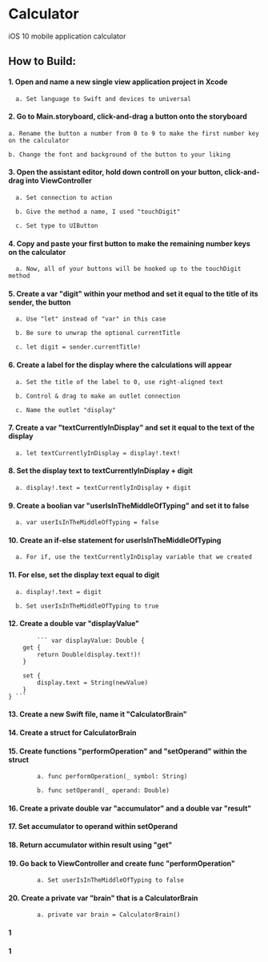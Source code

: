 # Calculator
iOS 10 mobile application calculator

## How to Build:
#### 1. Open and name a new single view application project in Xcode

      a. Set language to Swift and devices to universal
  
#### 2. Go to Main.storyboard, click-and-drag a button onto the storyboard

    a. Rename the button a number from 0 to 9 to make the first number key on the calculator
  
    b. Change the font and background of the button to your liking
    
#### 3. Open the assistant editor, hold down controll on your button, click-and-drag into ViewController

      a. Set connection to action
      
      b. Give the method a name, I used "touchDigit"
      
      c. Set type to UIButton

#### 4. Copy and paste your first button to make the remaining number keys on the calculator

      a. Now, all of your buttons will be hooked up to the touchDigit method
      
#### 5. Create a var "digit" within your method and set it equal to the title of its sender, the button

      a. Use "let" instead of "var" in this case
      
      b. Be sure to unwrap the optional currentTitle
      
      c. let digit = sender.currentTitle!

#### 6. Create a label for the display where the calculations will appear

      a. Set the title of the label to 0, use right-aligned text
      
      b. Control & drag to make an outlet connection
      
      c. Name the outlet "display"

#### 7. Create a var "textCurrentlyInDisplay" and set it equal to the text of the display

      a. let textCurrentlyInDisplay = display!.text!

#### 8. Set the display text to textCurrentlyInDisplay + digit

      a. display!.text = textCurrentlyInDisplay + digit

#### 9. Create a boolian var "userIsInTheMiddleOfTyping" and set it to false

      a. var userIsInTheMiddleOfTyping = false

#### 10. Create an if-else statement for userIsInTheMiddleOfTyping

      a. For if, use the textCurrentlyInDisplay variable that we created

#### 11. For else, set the display text equal to digit

      a. display!.text = digit
      
      b. Set userIsInTheMiddleOfTyping to true
      
#### 12. Create a double var "displayValue"

            ``` var displayValue: Double {
        get {
            return Double(display.text!)!
        }
        
        set {
            display.text = String(newValue)
        }
    } ```
      
#### 13. Create a new Swift file, name it "CalculatorBrain"

#### 14. Create a struct for CalculatorBrain

#### 15. Create functions "performOperation" and "setOperand" within the struct

            a. func performOperation(_ symbol: String)
            
            b. func setOperand(_ operand: Double)

#### 16.  Create a private double var "accumulator" and a double var "result"

#### 17. Set accumulator to operand within setOperand

#### 18. Return accumulator within result using "get"

#### 19. Go back to ViewController and create func "performOperation"

            a. Set userIsInTheMiddleOfTyping to false

#### 20. Create a private var "brain" that is a CalculatorBrain

            a. private var brain = CalculatorBrain()

#### 1

#### 1

